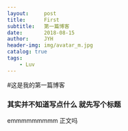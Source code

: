 ```yaml
---
layout:     post
title:      First 
subtitle:   第一篇博客
date:       2018-08-15
author:     JYH
header-img: img/avatar_m.jpg
catalog: true
tags:
    - Luv
---
```


#这是我的第一篇博客 

### 其实并不知道写点什么 就先写个标题


emmmmmmmmm
正文吗